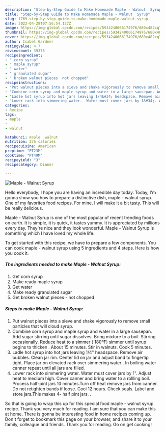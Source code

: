 ```yaml
---
description: "Step-by-Step Guide to Make Homemade Maple - Walnut  Syrup"
title: "Step-by-Step Guide to Make Homemade Maple - Walnut  Syrup"
slug: 1769-step-by-step-guide-to-make-homemade-maple-walnut-syrup
date: 2022-04-28T07:56:54.127Z
image: https://img-global.cpcdn.com/recipes/5934240066174976/680x482cq70/maple-walnut-syrup-recipe-main-photo.jpg
thumbnail: https://img-global.cpcdn.com/recipes/5934240066174976/680x482cq70/maple-walnut-syrup-recipe-main-photo.jpg
cover: https://img-global.cpcdn.com/recipes/5934240066174976/680x482cq70/maple-walnut-syrup-recipe-main-photo.jpg
author: Isabel Gardner
ratingvalue: 4.7
reviewcount: 39375
recipeingredient:
- " corn syrup"
- " maple syrup"
- " water"
- " granulated sugar"
- " broken walnut pieces  not chopped"
recipeinstructions:
- "Put walnut pieces into a sieve and shake vigorously to remove small particles that will cloud syrup."
- "Combine corn syrup and maple syrup and water in a large sausepan. Add sugar stirring until sugar dissolves. Bring mixture to a boil. Stirring occasionally.  Reduce heat to a simmer ( 180ºF) simmer until syrup begins to thicken . About 15 minutes. Stir in walnuts. Cook 5 minutes."
- "Ladle hot syrup into hot jars leaving 1/4&#34; headspace. Remove air bubbles. Clean jar rim. Center lid on jar and adjust band to  fingertip tight. Place jar on elevated rack over simmering water . In boiling water canner repeat until all jars are filled."
- "Lower rack into simmering water.  Water must cover jars by 1&#34;. Adjust heat to medium high. Cover canner and bring water to a rollling boil. Process half-pint jars 10 minutes.Turn off heat remove jars from canner. Do not retighten bands if loose. Cool 12 hours.  Check seals. Label and store jars.This makes 4- half pint jars. ."
categories:
- Recipe
tags:
- maple
- 
- walnut

katakunci: maple  walnut 
nutrition: 276 calories
recipecuisine: American
preptime: "PT23M"
cooktime: "PT49M"
recipeyield: "3"
recipecategory: Dinner

---
```



![Maple - Walnut  Syrup](https://img-global.cpcdn.com/recipes/5934240066174976/680x482cq70/maple-walnut-syrup-recipe-main-photo.jpg)

Hello everybody, I hope you are having an incredible day today. Today, I'm gonna show you how to prepare a distinctive dish, maple - walnut  syrup. One of my favorites food recipes. For mine, I will make it a bit tasty. This will be really delicious.

Maple - Walnut  Syrup is one of the most popular of recent trending foods on earth. It is simple, it is quick, it tastes yummy. It is appreciated by millions every day. They're nice and they look wonderful. Maple - Walnut  Syrup is something which I have loved my whole life.




To get started with this recipe, we have to prepare a few components. You can cook maple - walnut  syrup using 5 ingredients and 4 steps. Here is how you cook it.

<!--inarticleads1-->

##### The ingredients needed to make Maple - Walnut  Syrup:

1. Get  corn syrup
1. Make ready  maple syrup
1. Get  water
1. Make ready  granulated sugar
1. Get  broken walnut pieces - not chopped




<!--inarticleads2-->

##### Steps to make Maple - Walnut  Syrup:

1. Put walnut pieces into a sieve and shake vigorously to remove small particles that will cloud syrup.
1. Combine corn syrup and maple syrup and water in a large sausepan. Add sugar stirring until sugar dissolves. Bring mixture to a boil. Stirring occasionally.  Reduce heat to a simmer ( 180ºF) simmer until syrup begins to thicken . About 15 minutes. Stir in walnuts. Cook 5 minutes.
1. Ladle hot syrup into hot jars leaving 1/4&#34; headspace. Remove air bubbles. Clean jar rim. Center lid on jar and adjust band to  fingertip tight. Place jar on elevated rack over simmering water . In boiling water canner repeat until all jars are filled.
1. Lower rack into simmering water.  Water must cover jars by 1&#34;. Adjust heat to medium high. Cover canner and bring water to a rollling boil. Process half-pint jars 10 minutes.Turn off heat remove jars from canner. Do not retighten bands if loose. Cool 12 hours.  Check seals. Label and store jars.This makes 4- half pint jars. .




So that is going to wrap this up for this special food maple - walnut  syrup recipe. Thank you very much for reading. I am sure that you can make this at home. There is gonna be interesting food in home recipes coming up. Don't forget to bookmark this page on your browser, and share it to your family, colleague and friends. Thank you for reading. Go on get cooking!
